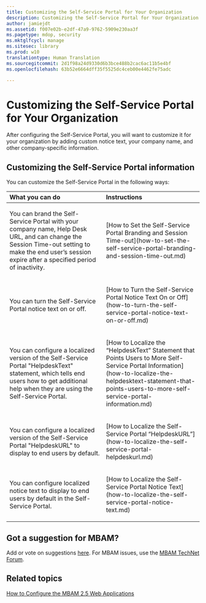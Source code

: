 ```yaml
---
title: Customizing the Self-Service Portal for Your Organization
description: Customizing the Self-Service Portal for Your Organization
author: jamiejdt
ms.assetid: f007e02b-e2df-47a9-9762-5909e230aa3f
ms.pagetype: mdop, security
ms.mktglfcycl: manage
ms.sitesec: library
ms.prod: w10
translationtype: Human Translation
ms.sourcegitcommit: 2d1f98a24d9330d6b3bce488b2cac6ac11b5e4bf
ms.openlocfilehash: 63b52e6664dff35f5525dc4ceb00e4462fe75adc

---
```



# Customizing the Self-Service Portal for Your Organization


After configuring the Self-Service Portal, you will want to customize it for your organization by adding custom notice text, your company name, and other company-specific information.

## Customizing the Self-Service Portal information


You can customize the Self-Service Portal in the following ways:

<table>
<colgroup>
<col width="50%" />
<col width="50%" />
</colgroup>
<thead>
<tr class="header">
<th align="left">What you can do</th>
<th align="left">Instructions</th>
</tr>
</thead>
<tbody>
<tr class="odd">
<td align="left"><p>You can brand the Self-Service Portal with your company name, Help Desk URL, and can change the Session Time-out setting to make the end user’s session expire after a specified period of inactivity.</p></td>
<td align="left"><p>[How to Set the Self-Service Portal Branding and Session Time-out](how-to-set-the-self-service-portal-branding-and-session-time-out.md)</p></td>
</tr>
<tr class="even">
<td align="left"><p>You can turn the Self-Service Portal notice text on or off.</p></td>
<td align="left"><p>[How to Turn the Self-Service Portal Notice Text On or Off](how-to-turn-the-self-service-portal-notice-text-on-or-off.md)</p></td>
</tr>
<tr class="odd">
<td align="left"><p>You can configure a localized version of the Self-Service Portal &quot;HelpdeskText&quot; statement, which tells end users how to get additional help when they are using the Self-Service Portal.</p></td>
<td align="left"><p>[How to Localize the “HelpdeskText” Statement that Points Users to More Self-Service Portal Information](how-to-localize-the-helpdesktext-statement-that-points-users-to-more-self-service-portal-information.md)</p></td>
</tr>
<tr class="even">
<td align="left"><p>You can configure a localized version of the Self-Service Portal &quot;HelpdeskURL&quot; to display to end users by default.</p></td>
<td align="left"><p>[How to Localize the Self-Service Portal “HelpdeskURL”](how-to-localize-the-self-service-portal-helpdeskurl.md)</p></td>
</tr>
<tr class="odd">
<td align="left"><p>You can configure localized notice text to display to end users by default in the Self-Service Portal.</p></td>
<td align="left"><p>[How to Localize the Self-Service Portal Notice Text](how-to-localize-the-self-service-portal-notice-text.md)</p></td>
</tr>
</tbody>
</table>

 

## Got a suggestion for MBAM?


Add or vote on suggestions [here](http://mbam.uservoice.com/forums/268571-microsoft-bitlocker-administration-and-monitoring). For MBAM issues, use the [MBAM TechNet Forum](https://social.technet.microsoft.com/Forums/home?forum=mdopmbam).

## Related topics


[How to Configure the MBAM 2.5 Web Applications](how-to-configure-the-mbam-25-web-applications.md)

 

 








<!--HONumber=Jun16_HO4-->


